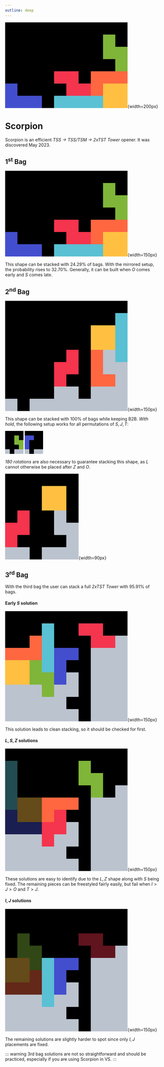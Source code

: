 ```yaml
---
outline: deep
---
```


![Scorpion](./1.jpg){width=200px}

# Scorpion <Badge type="warning" text="requires 180"/>

Scorpion is an efficient _TSS -> TSS/TSM -> 2xTST Tower_ opener. It was discovered May 2023. 

## 1<sup>st</sup> Bag

![First bag](./2.gif){width=150px}

This shape can be stacked with $24.29 \%$ of bags. With the mirrored setup, the probability rises to $32.70 \%$. Generally, it can be built when $O$ comes early and $S$ comes late.

## 2<sup>nd</sup> Bag

![Second bag](./3.gif){width=150px}

This shape can be stacked with $100 \%$ of bags while keeping B2B. *With hold*, the following setup works for all permutations of $S, J, T$:

<div class="img-row">
  <img src="./4.gif" alt="Second bag TSS" width="60px">
  <img src="./9.gif" alt="Second bag TSM" width="60px">
</div>

*180 rotations* are also necessary to guarantee stacking this shape, as $L$ cannot otherwise be placed after $Z$ and $O$.

![Spinning the L piece](./5.gif){width=90px}

## 3<sup>rd</sup> Bag

With the third bag the user can stack a full *2xTST Tower* with $95.91 \%$ of bags.

#### Early $S$ solution

![Third bag, early S solution](./6.jpg){width=150px}

This solution leads to clean stacking, so it should be checked for first.

#### $L, S, Z$ solutions

![Third bag, L S and Z solutions](./8.gif){width=150px}

These solutions are easy to identify due to the $L, Z$ shape along with $S$ being fixed. The remaining pieces can be freestyled fairly easily, but fail when $I > J > O$ and $T > J$.

#### $I, J$ solutions

![Third bag, I and J solutions](./7.gif){width=150px}

The remaining solutions are slightly harder to spot since only $I, J$ placements are fixed.

::: warning
3rd bag solutions are not so straightforward and should be practiced, especially if you are using Scorpion in VS.
:::
